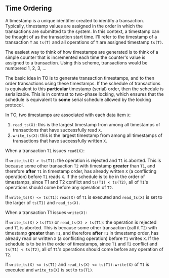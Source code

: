 
Time Ordering
--------

A timestamp is a unique identifier created to identify
a transaction.  Typically, timestamp values are assigned in the order in
which the transactions are submitted to the system.  In this context,
a timestamp can be thought of as the transaction start time.
I'll refer to the timestamp of a transaction `T` as `ts(T)` and all
operations of `T` are assigned timestamp `ts(T)`.

The easiest way to think of how timestamps are generated is to
think of a simple counter that is incremented each time the
counter's value is assigned to a transaction.  Using this scheme,
transactions would be numbered 1, 2, 3, ...

The basic idea in TO is to generate transaction timestamps, and to then
order transactions using these timestamps. If the schedule of
transactions is equivalent to this **particular** timestamp (serial)
order, then the schedule is serializable.
This is in contrast to two-phase locking, which ensures
that the schedule is equivalent to **some** serial schedule allowed by
the locking protocol.

In TO, two timestamps are associated with each data item `X`:

1. `read_ts(X)`: this is the largest timestamp from among all timestamps
   of transactions that have successfully read `X`.
2. `write_ts(X)`: this is the largest timestamp from among all timestamps
   of transactions that have successfully written `X`.


When a transaction `T1` issues `read(X)`:

If `write_ts(X) > ts(T1)`:
  the operation is rejected and `T1` is aborted.
  This is because some other transaction `T2` with timestamp
  **greater** than `T1`, and therefore **after** `T1` in timestamp order, has
  already written `X` (a conflicting operation) before `T1` reads `X`.  If
  the schedule is to be in the order of timestamps, since T1 and T2
  conflict and `ts(T1) < ts(T2)`, all of `T1`'s operations should come
  before any operation of `T2`.

If `write_ts(X) <= ts(T1)`:
  `read(X)` of `T1` is executed and `read_ts(X)` is set to the larger of
  `ts(T1)` and `read_ts(X)`.

When a transaction T1 issues `write(X)`:

If `write_ts(X)` > `ts(T1)` or `read_ts(X) > ts(T1)`:
  the operation is rejected and `T1` is aborted. This is because some
  other transaction (call it `T2`) with timestamp **greater** than `T1`, and
  therefore **after** `T1` in timestamp order, has already read or written `X`
  (a conflicting operation) before `T1` writes `X`.  If the schedule is to
  be in the order of timestamps, since `T1` and `T2` conflict and
  `ts(T1) < ts(T2)`, all of `T1`'s operations should come before any
  operation of `T2`.

If `write_ts(X) <= ts(T1)` and `read_ts(X) <= ts(T1)`:
 `write(X)` of `T1` is executed and `write_ts(X)` is set to `ts(T1)`.
